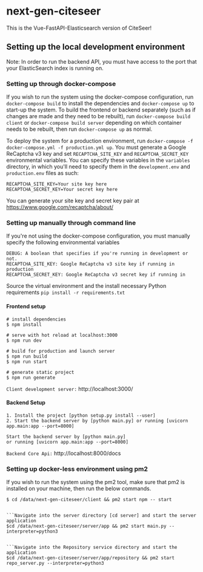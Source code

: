 # next-gen-citeseer
This is the Vue-FastAPI-Elasticsearch version of CiteSeer!

## **Setting up the local development environment**
Note: In order to run the backend API, you must have access to the port that your ElasticSearch index is running on.
### **Setting up through docker-compose**
If you wish to run the system using the docker-compose configuration, run `docker-compose build` to install the dependencies and `docker-compose up` to start-up the system. To build the frontend or backend separately (such as if changes are made and they need to be rebuilt), run `docker-compose build client` or `docker-compose build server` depending on which container needs to be rebuilt, then run `docker-compose up` as normal.

To deploy the system for a production environment, run `docker-compose -f docker-compose.yml -f production.yml up`. You must generate a Google ReCaptcha v3 key and set `RECAPTCHA_SITE_KEY` and `RECAPTCHA_SECRET_KEY` environmental variables. You can specify these variables in the `variables` directory, in which you'll need to specify them in the `development.env` and `production.env` files as such:

```
RECAPTCHA_SITE_KEY=Your site key here
RECAPTCHA_SECRET_KEY=Your secret key here
```

You can generate your site key and secret key pair at https://www.google.com/recaptcha/about/

### **Setting up manually through command line**
If you're not using the docker-compose configuration, you must manually specify the following environmental variables

```
DEBUG: A boolean that specifies if you're running in development or not.
RECAPTCHA_SITE_KEY: Google ReCaptcha v3 site key if running in production
RECAPTCHA_SECRET_KEY: Google ReCaptcha v3 secret key if running in
```

Source the virtual environment and the install necessary Python requirements `pip install -r requirements.txt`

#### **Frontend setup**
```Navigate into the client director [cd client]
# install dependencies
$ npm install

# serve with hot reload at localhost:3000
$ npm run dev

# build for production and launch server
$ npm run build
$ npm run start

# generate static project
$ npm run generate
```
`Client development server:` http://localhost:3000/

#### **Backend Setup**
```Navigate into the backend directory [cd server]
1. Install the project [python setup.py install --user]
2. Start the backend server by [python main.py] or running [uvicorn app.main:app --port=8000]
```

```Navigate into the backend directory [cd server]
Start the backend server by [python main.py]
or running [uvicorn app.main:app --port=8000]
```

`Backend Core Api:` http://localhost:8000/docs


### **Setting up docker-less environment using pm2**
If you wish to run the system using the pm2 tool, make sure that pm2 is installed on your machine, then run the below commands.


```Navigate into the client directory [cd client] and start the client application
$ cd /data/next-gen-citeseer/client && pm2 start npm -- start


```Navigate into the server directory [cd server] and start the server application
$cd /data/next-gen-citeseer/server/app && pm2 start main.py --interpreter=python3


```Navigate into the Repository service directory and start the  application
$cd /data/next-gen-citeseer/server/app/repository && pm2 start repo_server.py --interpreter=python3

